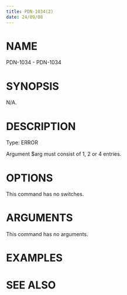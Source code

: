 ```yaml
---
title: PDN-1034(2)
date: 24/09/08
---
```


# NAME

PDN-1034 - PDN-1034

# SYNOPSIS

N/A.

# DESCRIPTION

Type: ERROR

Argument $arg must consist of 1, 2 or 4 entries.

# OPTIONS

This command has no switches.

# ARGUMENTS

This command has no arguments.

# EXAMPLES

# SEE ALSO
